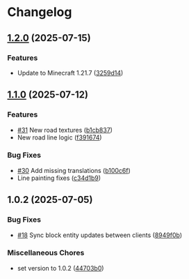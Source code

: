 # Changelog

## [1.2.0](https://github.com/derfl007/dfroads-repaved/compare/v1.1.0...v1.2.0) (2025-07-15)


### Features

* Update to Minecraft 1.21.7 ([3259d14](https://github.com/derfl007/dfroads-repaved/commit/3259d145850d4e50f1038c77b154d4508368a102))

## [1.1.0](https://github.com/derfl007/dfroads-repaved/compare/v1.0.2...v1.1.0) (2025-07-12)


### Features

* [#31](https://github.com/derfl007/dfroads-repaved/issues/31) New road textures ([b1cb837](https://github.com/derfl007/dfroads-repaved/commit/b1cb8379789a988d2fbd8b86a8ca5074ccb906d6))
* New road line logic ([f391674](https://github.com/derfl007/dfroads-repaved/commit/f391674076d687402f971f7959a3e9db4651548a))


### Bug Fixes

* [#30](https://github.com/derfl007/dfroads-repaved/issues/30) Add missing translations ([b100c6f](https://github.com/derfl007/dfroads-repaved/commit/b100c6fb1abdfd8d51454ccc0f38236b9d5c1556))
* Line painting fixes ([c34d1b9](https://github.com/derfl007/dfroads-repaved/commit/c34d1b9216aa6a16f7180d7d6389f928949fc473))

## 1.0.2 (2025-07-05)


### Bug Fixes

* [#18](https://github.com/derfl007/dfroads-repaved/issues/18) Sync block entity updates between clients ([8949f0b](https://github.com/derfl007/dfroads-repaved/commit/8949f0b5a4fc7c3cd75e36ac80a3d8df81e3e51d))


### Miscellaneous Chores

* set version to 1.0.2 ([44703b0](https://github.com/derfl007/dfroads-repaved/commit/44703b0ac43fe1b50a41d431a99b371143924a48))
